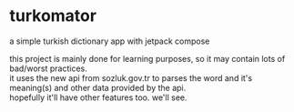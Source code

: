 # turkomator
a simple turkish dictionary app with jetpack compose

this project is mainly done for learning purposes, so it may contain lots of bad/worst practices.
<br />
it uses the new api from sozluk.gov.tr to parses the word and it's meaning(s) and other data provided by the api.
<br />
hopefully it'll have other features too. we'll see.
